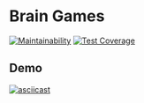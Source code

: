 # Brain Games

[![Maintainability](https://api.codeclimate.com/v1/badges/3d69ca3b0d9729538fca/maintainability)](https://codeclimate.com/github/altvec/python-project-lvl1/maintainability)
[![Test Coverage](https://api.codeclimate.com/v1/badges/3d69ca3b0d9729538fca/test_coverage)](https://codeclimate.com/github/altvec/python-project-lvl1/test_coverage)

## Demo

[![asciicast](https://asciinema.org/a/PjNPjPiCTLdzsWg1VeFFRjWQQ.svg)](https://asciinema.org/a/PjNPjPiCTLdzsWg1VeFFRjWQQ)
